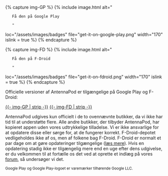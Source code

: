 {% capture img-GP %} {% include image.html alt="

       Få den på Google Play

       "

loc="/assets/images/badges" file="get-it-on-google-play.png" width="170" islink =
true %} {% endcapture %}

{% capture img-FD %} {% include image.html alt="

       Få den på F-Droid

       "

loc="/assets/images/badges" file="get-it-on-fdroid.png" width="170" islink = true
%} {% endcapture %}

Officielle versioner af AntennaPod er tilgængelige på Google Play og F-Droid:

<a href="https://play.google.com/store/apps/details?id=de.danoeh.antennapod"
target="_blank">{{- img-GP | strip -}}</a> <a
href="https://f-droid.org/packages/de.danoeh.antennapod" target="_blank">{{-
img-FD | strip -}}</a>

AntennaPod udgives kun officielt i de to ovennævnte butikker, da vi ikke har tid
til at understøtte flere. Alle andre butikker, der tilbyder AntennaPod, har
kopieret appen uden vores udtrykkelige tilladelse. Vi er ikke ansvarlige for at
opdatere disse eller sørge for, at de fungerer korrekt. F-Droid-depotet
vedligeholdes ikke af os, men af folkene bag F-Droid. F-Droid er normalt et par
dage om at gøre opdateringer tilgængelige ([læs
mere](/documentation/general/f-droid)). Hvis en opdatering stadig ikke er
tilgængelig mere end en uge efter dens udgivelse, er du velkommen til at
fortælle os det ved at oprette et indlæg på vores
[forum](https://forum.antennapod.org/), så undersøger vi det.

<small>Google Play og Google Play-logoet er varemærker tilhørende Google
LLC.</small>
